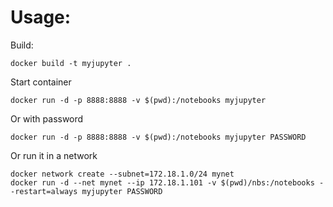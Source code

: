 Usage:
==============
Build:
    
    docker build -t myjupyter .
    
Start container

    docker run -d -p 8888:8888 -v $(pwd):/notebooks myjupyter
    
Or with password

    docker run -d -p 8888:8888 -v $(pwd):/notebooks myjupyter PASSWORD

Or run it in a network

    docker network create --subnet=172.18.1.0/24 mynet
    docker run -d --net mynet --ip 172.18.1.101 -v $(pwd)/nbs:/notebooks --restart=always myjupyter PASSWORD
